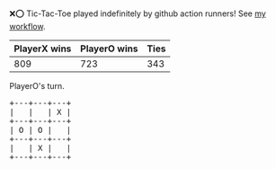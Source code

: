 :x::o: Tic-Tac-Toe played indefinitely by github action runners! See [my workflow](.github/workflows/play.yaml).

|PlayerX wins|PlayerO wins|Ties|
|-|-|-|
|809|723|343|

PlayerO's turn.

<pre>
+---+---+---+
|   |   | X |
+---+---+---+
| O | O |   |
+---+---+---+
|   | X |   |
+---+---+---+
</pre>